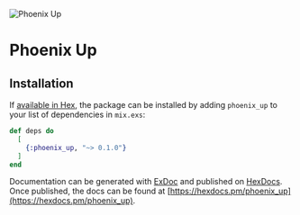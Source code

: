 ![Phoenix Up](https://github.com/henriquefernandez/phoenix_up/blob/master/priv/static/logo-small.png)

# Phoenix Up

## Installation

If [available in Hex](https://hex.pm/docs/publish), the package can be installed
by adding `phoenix_up` to your list of dependencies in `mix.exs`:

```elixir
def deps do
  [
    {:phoenix_up, "~> 0.1.0"}
  ]
end
```

Documentation can be generated with [ExDoc](https://github.com/elixir-lang/ex_doc)
and published on [HexDocs](https://hexdocs.pm). Once published, the docs can
be found at [https://hexdocs.pm/phoenix_up](https://hexdocs.pm/phoenix_up).

